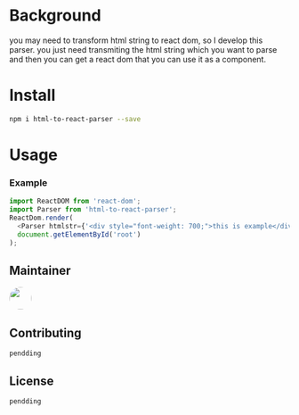 # Background

you may need to transform html string to react dom, so I develop this parser. you just need transmiting the html string which you want to parse and then you can get a react dom that you can use it as a component.

# Install

```bash
npm i html-to-react-parser --save
```

# Usage

### Example

```js
import ReactDOM from 'react-dom';
import Parser from 'html-to-react-parser';
ReactDom.render(
  <Parser htmlstr={'<div style="font-weight: 700;">this is example</div>'} />,
  document.getElementById('root')
);
```

## Maintainer

<a href="https://github.com/vkm0303" target="_blank"><img style="width: 40px;height:40px; border-radius: 50%;" src="https://avatars.githubusercontent.com/u/64176534?v=4"></img></a>

## Contributing

`pendding`

## License

`pendding`
